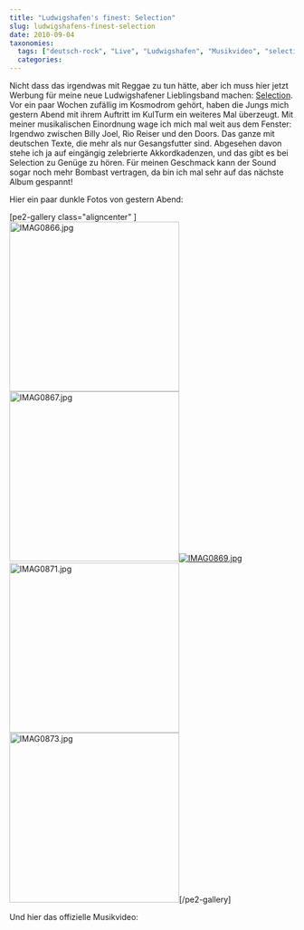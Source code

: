 ```yaml
---
title: "Ludwigshafen's finest: Selection"
slug: ludwigshafens-finest-selection
date: 2010-09-04
taxonomies:
  tags: ["deutsch-rock", "Live", "Ludwigshafen", "Musikvideo", "selection", "Youtube", "Musik"]
  categories: 
---
```


<p>Nicht dass das irgendwas mit Reggae zu tun hätte, aber ich muss hier jetzt Werbung für meine neue Ludwigshafener Lieblingsband machen: <a href="www.myspace.com/selectionde">Selection</a>. Vor ein paar Wochen zufällig im Kosmodrom gehört, haben die Jungs mich gestern Abend mit ihrem Auftritt im KulTurm ein weiteres Mal überzeugt. Mit meiner musikalischen Einordnung wage ich mich mal weit aus dem Fenster: Irgendwo zwischen Billy Joel, Rio Reiser und den Doors. Das ganze mit deutschen Texte, die mehr als nur Gesangsfutter sind. Abgesehen davon stehe ich ja auf eingängig zelebrierte Akkordkadenzen, und das gibt es bei Selection zu Genüge zu hören. Für meinen Geschmack kann der Sound sogar noch mehr Bombast vertragen, da bin ich mal sehr auf das nächste Album gespannt!

</p><p style="text-align: left">Hier ein paar dunkle Fotos von gestern Abend:</p>

[pe2-gallery class="aligncenter" ]
<a href="http://lh3.ggpht.com/_D3MEZZKTC8Y/TII0LgrK40I/AAAAAAAACi4/r4LZ7M96R4c/IMAG0866.jpg" title="IMAG0866.jpg" class="highslide"><img src="http://lh3.ggpht.com/_D3MEZZKTC8Y/TII0LgrK40I/AAAAAAAACi4/r4LZ7M96R4c/s288/IMAG0866.jpg" alt="IMAG0866.jpg" class="aligncenter" height="300"></a><a href="http://lh4.ggpht.com/_D3MEZZKTC8Y/TII0MbQMFxI/AAAAAAAACi4/nhzv44gHHPI/IMAG0867.jpg" title="IMAG0867.jpg" class="highslide"><img src="http://lh4.ggpht.com/_D3MEZZKTC8Y/TII0MbQMFxI/AAAAAAAACi4/nhzv44gHHPI/s288/IMAG0867.jpg" alt="IMAG0867.jpg" class="aligncenter" height="300"></a><a href="http://lh6.ggpht.com/_D3MEZZKTC8Y/TII0MiZNe6I/AAAAAAAACi4/j9bLqk070mY/IMAG0869.jpg" title="IMAG0869.jpg" class="highslide"><img src="http://lh6.ggpht.com/_D3MEZZKTC8Y/TII0MiZNe6I/AAAAAAAACi4/j9bLqk070mY/s288/IMAG0869.jpg" alt="IMAG0869.jpg" class="aligncenter" width="height"></a><a href="http://lh4.ggpht.com/_D3MEZZKTC8Y/TII0NUT4ERI/AAAAAAAACi4/eD9wpfmK5h8/IMAG0871.jpg" title="IMAG0871.jpg" class="highslide"><img src="http://lh4.ggpht.com/_D3MEZZKTC8Y/TII0NUT4ERI/AAAAAAAACi4/eD9wpfmK5h8/s288/IMAG0871.jpg" alt="IMAG0871.jpg" class="aligncenter" width="300"></a><a href="http://lh6.ggpht.com/_D3MEZZKTC8Y/TII0N-jo3_I/AAAAAAAACi4/StfHv5P7sUE/IMAG0873.jpg" title="IMAG0873.jpg" class="highslide"><img src="http://lh6.ggpht.com/_D3MEZZKTC8Y/TII0N-jo3_I/AAAAAAAACi4/StfHv5P7sUE/s288/IMAG0873.jpg" alt="IMAG0873.jpg" class="aligncenter" height="300"></a>[/pe2-gallery]

<p style="text-align: left">Und hier das offizielle Musikvideo:</p>

<p style="text-align: center"></p>